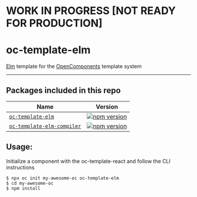 # WORK IN PROGRESS [NOT READY FOR PRODUCTION]

# oc-template-elm

[Elm](https://elm-lang.org) template for the [OpenComponents](https://github.com/opentable/oc) template system

---

## Packages included in this repo

| Name                                                             | Version                                                                                                                     |
| ---------------------------------------------------------------- | --------------------------------------------------------------------------------------------------------------------------- |
| [`oc-template-elm`](/packages/oc-template-elm)                   | [![npm version](https://badge.fury.io/js/oc-elm-react.svg)](http://badge.fury.io/js/oc-template-elm)                        |
| [`oc-template-elm-compiler`](/packages/oc-template-elm-compiler) | [![npm version](https://badge.fury.io/js/oc-template-elm-compiler.svg)](http://badge.fury.io/js/oc-template-typescript-elm) |

## Usage:

Initialize a component with the oc-template-react and follow the CLI instructions

```
$ npx oc init my-awesome-oc oc-template-elm
$ cd my-awesome-oc
$ npm install
```
